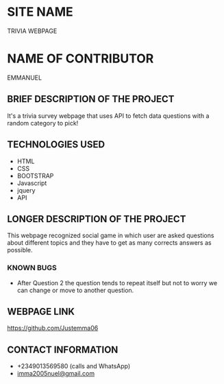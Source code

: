 # SITE NAME
TRIVIA WEBPAGE
# NAME OF CONTRIBUTOR
EMMANUEL
## BRIEF DESCRIPTION OF THE PROJECT
It's a trivia survey webpage that uses API to fetch data questions with a random category to pick!
## TECHNOLOGIES USED
* HTML
* CSS
* BOOTSTRAP
* Javascript
* jquery
* API
## LONGER DESCRIPTION OF THE PROJECT
This webpage recognized social game in which user are asked questions about different topics and they have to get as many corrects answers as possible.
### KNOWN BUGS
* After Question 2 the question tends to repeat itself but not to worry we can change or move to another question.

## WEBPAGE LINK
https://github.com/Justemma06
## CONTACT INFORMATION
* +2349013569580 (calls and WhatsApp)
* imma2005nuel@gmail.com